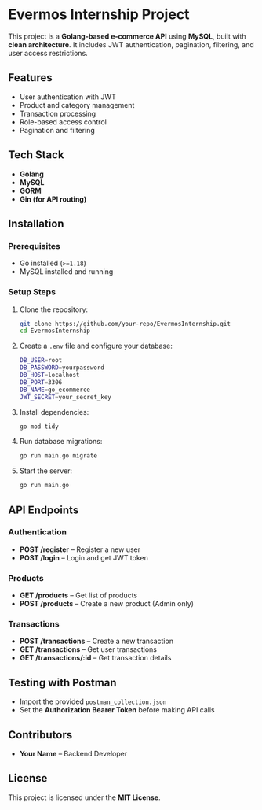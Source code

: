 # Evermos Internship Project

This project is a **Golang-based e-commerce API** using **MySQL**, built with **clean architecture**. It includes JWT authentication, pagination, filtering, and user access restrictions.

## Features
- User authentication with JWT
- Product and category management
- Transaction processing
- Role-based access control
- Pagination and filtering

## Tech Stack
- **Golang**
- **MySQL**
- **GORM**
- **Gin (for API routing)**

## Installation

### Prerequisites
- Go installed (`>=1.18`)
- MySQL installed and running

### Setup Steps
1. Clone the repository:
   ```sh
   git clone https://github.com/your-repo/EvermosInternship.git
   cd EvermosInternship
   ```
2. Create a `.env` file and configure your database:
   ```sh
   DB_USER=root
   DB_PASSWORD=yourpassword
   DB_HOST=localhost
   DB_PORT=3306
   DB_NAME=go_ecommerce
   JWT_SECRET=your_secret_key
   ```
3. Install dependencies:
   ```sh
   go mod tidy
   ```
4. Run database migrations:
   ```sh
   go run main.go migrate
   ```
5. Start the server:
   ```sh
   go run main.go
   ```

## API Endpoints

### Authentication
- **POST /register** – Register a new user
- **POST /login** – Login and get JWT token

### Products
- **GET /products** – Get list of products
- **POST /products** – Create a new product (Admin only)

### Transactions
- **POST /transactions** – Create a new transaction
- **GET /transactions** – Get user transactions
- **GET /transactions/:id** – Get transaction details

## Testing with Postman
- Import the provided `postman_collection.json`
- Set the **Authorization Bearer Token** before making API calls

## Contributors
- **Your Name** – Backend Developer

## License
This project is licensed under the **MIT License**.

